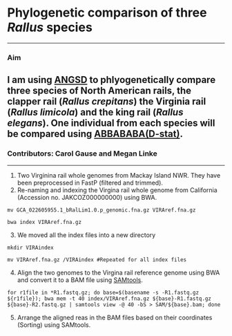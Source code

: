 # Phylogenetic comparison of three _Rallus_ species
---
### Aim
I am using [ANGSD](http://www.popgen.dk/angsd/index.php/ANGSD#Overview) to phlyogenetically compare three species of North American rails, the clapper rail (_Rallus crepitans_) the Virginia rail (_Rallus limicola_) and the king rail (_Rallus elegans_). One individual from each species will be compared using [ABBABABA(D-stat)](http://www.popgen.dk/angsd/index.php/Abbababa).
---
### Contributors: Carol Gause and Megan Linke
---

1. Two Virginina rail whole genomes from Mackay Island NWR. They have been preprocessed in FastP (filtered and trimmed). 
2. Re-naming and indexing the Virgina rail whole genome from California (Accession no. JAKCOZ000000000) using BWA.   
```
mv GCA_022605955.1_bRalLim1.0.p_genomic.fna.gz VIRAref.fna.gz 
```  
```
bwa index VIRAref.fna.gz
```       
3. We moved all the index files into a new directory  
```
mkdir VIRAindex 
``` 
```
mv VIRAref.fna.gz /VIRAindex #Repeated for all index files
```  
4. Align the two genomes to the Virgina rail reference genome using BWA and convert it to a BAM file using [SAMtools](https://github.com/samtools/samtools). 
```
for r1file in *R1.fastq.gz; do base=$(basename -s -R1.fastq.gz ${r1file}); bwa mem -t 40 index/VIRAref.fna.gz ${base}-R1.fastq.gz ${base}-R2.fastq.gz | samtools view -@ 40 -bS > SAM/${base}.bam; done 
```
5. Arrange the aligned reas in the BAM files based on their coordinates (Sorting) using SAMtools.

